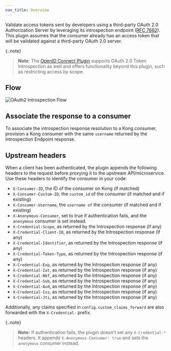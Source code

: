 ```yaml
---
nav_title: Overview
---
```


Validate access tokens sent by developers using a third-party OAuth 2.0
Authorization Server by leveraging its introspection endpoint
([RFC 7662](https://tools.ietf.org/html/rfc7662)). This plugin assumes that
the consumer already has an access token that will be validated against a
third-party OAuth 2.0 server.

{:.note}
> **Note**: The [OpenID Connect Plugin](/hub/kong-inc/openid-connect/) supports
OAuth 2.0 Token Introspection as well and offers functionality beyond
this plugin, such as restricting access by scope.

## Flow

![OAuth2 Introspection Flow](/assets/images/plugins/oauth2/oauth2-introspection.png)

## Associate the response to a consumer

To associate the introspection response resolution to a Kong consumer, provision a Kong consumer with the same `username` returned by the Introspection Endpoint response.

## Upstream headers

When a client has been authenticated, the plugin appends the following headers to the request before proxying it to the upstream API/microservice.
Use these headers to identify the consumer in your code:

- `X-Consumer-ID`, the ID of the consumer on Kong (if matched)
- `X-Consumer-Custom-ID`, the `custom_id` of the consumer (if matched and if existing)
- `X-Consumer-Username`, the `username of` the consumer (if matched and if existing)
- `X-Anonymous-Consumer`, set to true if authentication fails, and the `anonymous` consumer is set instead.
- `X-Credential-Scope`, as returned by the Introspection response (if any)
- `X-Credential-Client-ID`, as returned by the Introspection response (if any)
- `X-Credential-Identifier`, as returned by the Introspection response (if any)
- `X-Credential-Token-Type`, as returned by the Introspection response (if any)
- `X-Credential-Exp`, as returned by the Introspection response (if any)
- `X-Credential-Iat`, as returned by the Introspection response (if any)
- `X-Credential-Nbf`, as returned by the Introspection response (if any)
- `X-Credential-Sub`, as returned by the Introspection response (if any)
- `X-Credential-Aud`, as returned by the Introspection response (if any)
- `X-Credential-Iss`, as returned by the Introspection response (if any)
- `X-Credential-Jti`, as returned by the Introspection response (if any)

Additionally, any claims specified in `config.custom_claims_forward` are also forwarded with the `X-Credential-` prefix.

{:.note}
> **Note:** If authentication fails, the plugin doesn't set any `X-Credential-*` headers.
It appends `X-Anonymous-Consumer: true` and sets the `anonymous` consumer instead.

